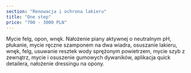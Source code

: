 ```yaml
---
section: "Renowacja i ochrona lakieru"
title: "One step"
price: "700 - 3000 PLN"
---
```


Mycie felg, opon, wnęk. Nałożenie piany aktywnej o neutralnym pH, płukanie, mycie ręczne szamponem na dwa wiadra, osuszanie lakieru, wnęk, felg, usuwanie resztek wody sprężonym powietrzem, mycie szyb z zewnątrz, mycie i osuszenie gumowych dywaników, aplikacja quick detailera, nałożenie dressingu na opony.